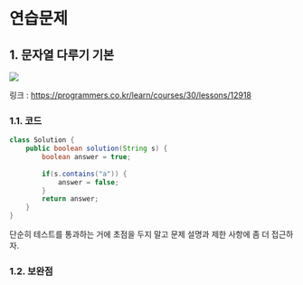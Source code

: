 # 연습문제

## 1. 문자열 다루기 기본

![](https://images.velog.io/images/withcolinsong/post/c754661c-6b02-436b-bdc9-67baccab41f3/image.png)

링크 : https://programmers.co.kr/learn/courses/30/lessons/12918


### 1.1. 코드
```java
class Solution {
    public boolean solution(String s) {
        boolean answer = true;
        
        if(s.contains("a")) {
            answer = false;
        }
        return answer;
    }
}
```
단순히 테스트를 통과하는 거에 초점을 두지 말고 문제 설명과 제한 사항에 좀 더 접근하자.

### 1.2. 보완점

```java

```